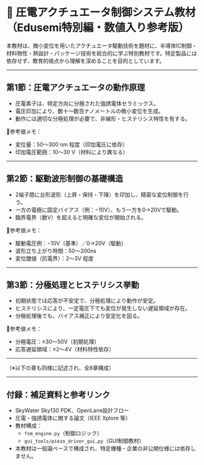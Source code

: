 # 📘 圧電アクチュエータ制御システム教材（Edusemi特別編・数値入り参考版）

本教材は、微小変位を用いたアクチュエータ駆動技術を題材に、半導体IC制御・材料物性・熱設計・パッケージ技術を総合的に学ぶ特別教材です。特定製品には依存せず、教育的視点から理解を深めることを目的としています。

---

## 第1節：圧電アクチュエータの動作原理

- 圧電素子は、特定方向に分極された強誘電体セラミックス。
- 電圧印加により、数十〜数百ナノメートルの微小変位を生成。
- 動作には適切な分極処理が必要で、非線形・ヒステリシス特性を有する。

🧮参考値メモ：
- 変位量：50〜300 nm 程度（印加電圧に依存）
- 印加電圧範囲：10〜30 V（材料により異なる）

---

## 第2節：駆動波形制御の基礎構造

- 2端子間に台形波形（上昇・保持・下降）を印加し、精密な変位制御を行う。
- 一方の電極に固定バイアス（例：−10V）、もう一方を0→20Vで駆動。
- 臨界電界（数V）を超えると明確な変位が開始される。

🧮参考値メモ：
- 駆動電圧例：−10V（基準）／0→20V（駆動）
- 波形立ち上がり時間：50〜200ns
- 変位閾値（抗電界）：2〜3V 程度

---

## 第3節：分極処理とヒステリシス挙動

- 初期状態では応答が不安定で、分極処理により動作が安定。
- ヒステリシスにより、一定電圧下でも変位が発生しない遅延領域が存在。
- 分極処理後でも、バイアス補正により安定化を図る。

🧮参考値メモ：
- 分極電圧：±30〜50V（初期処理）
- 応答遅延領域：±2〜4V（材料特性依存）

---

（※以下の章も同様に記述され、全8章構成）

---

## 付録：補足資料と参考リンク

- SkyWater Sky130 PDK、OpenLane設計フロー
- 圧電・強誘電体に関する論文（IEEE Xplore 等）
- 教材構成：
  - `fsm_engine.py`（制御ロジック）
  - `gui_tools/piezo_driver_gui.py`（GUI制御教材）
- 本教材は一般論ベースで構成され、特定機種・企業の非公開仕様には依存しません。
